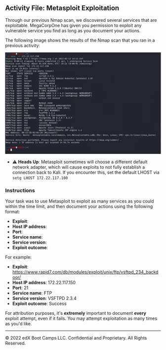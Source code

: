 ## Activity File: Metasploit Exploitation

Through our previous Nmap scan, we discovered several services that are exploitable. MegaCorpOne has given you permission to exploit any vulnerable service you find as long as you document your actions. 

The following image shows the results of the Nmap scan that you ran in a previous activity: 

![A screenshot depicts the results of the Nmap scan.](../../../images/scanresults.PNG)

- :warning: **Heads Up**: Metasploit sometimes will choose a different default network adapter, which will cause exploits to not fully establish a connection back to Kali. If you encounter this, set the default LHOST via `setg LHOST 172.22.117.100`

### Instructions

Your task was to use Metasploit to exploit as many services as you could within the time limit, and then document your actions using the following format:

- **Exploit**:
- **Host IP address**:
- **Port**:
- **Service name**:
- **Service version**:
- **Exploit outcome**:

For example:

- **Exploit**: https://www.rapid7.com/db/modules/exploit/unix/ftp/vsftpd_234_backdoor/
- **Host IP address**: 172.22.117.150
- **Port**: 21
- **Service name**: FTP
- **Service version**: VSFTPD 2.3.4
- **Exploit outcome**: Success

For attribution purposes, it's **extremely** important to document **every** exploit attempt, even if it fails. You may attempt exploitation as many times as you'd like.

---
© 2022 edX Boot Camps LLC. Confidential and Proprietary. All Rights Reserved.



